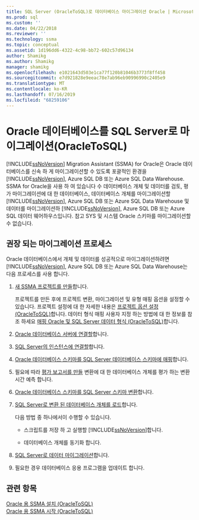 ```yaml
---
title: SQL Server (OracleToSQL)로 데이터베이스 마이그레이션 Oracle | Microsoft Docs
ms.prod: sql
ms.custom: ''
ms.date: 04/22/2018
ms.reviewer: ''
ms.technology: ssma
ms.topic: conceptual
ms.assetid: 1d196dd6-4322-4c98-bb72-602c57d96134
author: Shamikg
ms.author: Shamikg
manager: shamikg
ms.openlocfilehash: e1021643d503e1ca77f120b81046b3773f8ff458
ms.sourcegitcommit: e7d921828e9eeac78e7ab96eb90996990c2405e9
ms.translationtype: MT
ms.contentlocale: ko-KR
ms.lasthandoff: 07/16/2019
ms.locfileid: "68259106"
---
```

# <a name="migrating-oracle-databases-to-sql-server-oracletosql"></a>Oracle 데이터베이스를 SQL Server로 마이그레이션(OracleToSQL)
[!INCLUDE[ssNoVersion](../../includes/ssnoversion-md.md)] Migration Assistant (SSMA) for Oracle은 Oracle 데이터베이스를 신속 하 게 마이그레이션할 수 있도록 포괄적인 환경을 [!INCLUDE[ssNoVersion](../../includes/ssnoversion-md.md)], Azure SQL DB 또는 Azure SQL Data Warehouse. SSMA for Oracle을 사용 하 여 있습니다 수 데이터베이스 개체 및 데이터를 검토, 평가 마이그레이션에 대 한 데이터베이스, 데이터베이스 개체를 마이그레이션할 [!INCLUDE[ssNoVersion](../../includes/ssnoversion-md.md)], Azure SQL DB 또는 Azure SQL Data Warehouse 및 데이터를 마이그레이션하 [!INCLUDE[ssNoVersion](../../includes/ssnoversion-md.md)], Azure SQL DB 또는 Azure SQL 데이터 웨어하우스입니다. 참고 SYS 및 시스템 Oracle 스키마를 마이그레이션할 수 없습니다.
  
## <a name="recommended-migration-process"></a>권장 되는 마이그레이션 프로세스  
Oracle 데이터베이스에서 개체 및 데이터를 성공적으로 마이그레이션하려면 [!INCLUDE[ssNoVersion](../../includes/ssnoversion-md.md)], Azure SQL DB 또는 Azure SQL Data Warehouse는 다음 프로세스를 사용 합니다.
  
1.  [새 SSMA 프로젝트를 만들](working-with-ssma-projects-oracletosql.md)합니다.  
  
    프로젝트를 만든 후에 프로젝트 변환, 마이그레이션 및 유형 매핑 옵션을 설정할 수 있습니다. 프로젝트 설정에 대 한 자세한 내용은 [프로젝트 옵션 설정 &#40;OracleToSQL&#41;](../../ssma/oracle/setting-project-options-oracletosql.md)합니다. 데이터 형식 매핑 사용자 지정 하는 방법에 대 한 정보를 참조 하세요 [매핑 Oracle 및 SQL Server 데이터 형식 &#40;OracleToSQL&#41;](../../ssma/oracle/mapping-oracle-and-sql-server-data-types-oracletosql.md)합니다.  
  
2.  [Oracle 데이터베이스 서버에 연결할](connecting-to-oracle-database-oracletosql.md)합니다.  
  
3.  [SQL Server의 인스턴스에 연결할](connecting-to-sql-server-oracletosql.md)합니다.  
  
4.  [Oracle 데이터베이스 스키마를 SQL Server 데이터베이스 스키마에 매핑](mapping-oracle-schemas-to-sql-server-schemas-oracletosql.md)합니다.  
  
5.  필요에 따라 [평가 보고서를 만들](assessing-oracle-schemas-for-conversion-oracletosql.md) 변환에 대 한 데이터베이스 개체를 평가 하는 변환 시간 예측 합니다.  
  
6.  [Oracle 데이터베이스 스키마를 SQL Server 스키마 변환](converting-oracle-schemas-oracletosql.md)합니다.  
  
7.  [SQL Server로 변환 된 데이터베이스 개체를 로드](loading-converted-database-objects-into-sql-server-oracletosql.md)합니다.  
  
    다음 방법 중 하나에서이 수행할 수 있습니다.  
  
    -   스크립트를 저장 하 고 실행할 [!INCLUDE[ssNoVersion](../../includes/ssnoversion-md.md)]합니다.  
  
    -   데이터베이스 개체를 동기화 합니다.  
  
8.  [SQL Server로 데이터 마이그레이션](migrating-oracle-data-into-sql-server-oracletosql.md)합니다.  
  
9. 필요한 경우 데이터베이스 응용 프로그램을 업데이트 합니다.  
  
## <a name="see-also"></a>관련 항목  
[Oracle 용 SSMA 설치 &#40;OracleToSQL&#41;](../../ssma/oracle/installing-ssma-for-oracle-oracletosql.md)  
[Oracle 용 SSMA 시작 &#40;OracleToSQL&#41;](../../ssma/oracle/getting-started-with-ssma-for-oracle-oracletosql.md)  
  
